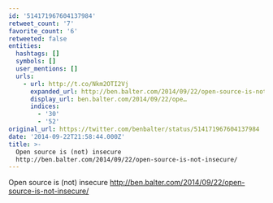 ```yaml
---
id: '514171967604137984'
retweet_count: '7'
favorite_count: '6'
retweeted: false
entities:
  hashtags: []
  symbols: []
  user_mentions: []
  urls:
    - url: http://t.co/Nkm2OTI2Vj
      expanded_url: http://ben.balter.com/2014/09/22/open-source-is-not-insecure/
      display_url: ben.balter.com/2014/09/22/ope…
      indices:
        - '30'
        - '52'
original_url: https://twitter.com/benbalter/status/514171967604137984
date: '2014-09-22T21:58:44.000Z'
title: >-
  Open source is (not) insecure
  http://ben.balter.com/2014/09/22/open-source-is-not-insecure/
---
```


Open source is (not) insecure http://ben.balter.com/2014/09/22/open-source-is-not-insecure/
